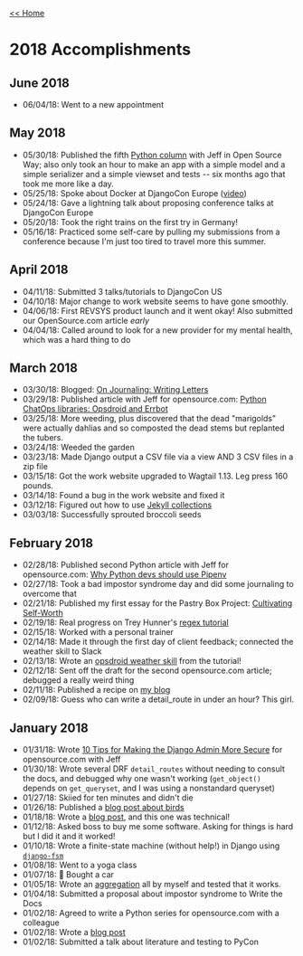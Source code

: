 [<< Home](../README.md)

# 2018 Accomplishments

## June 2018 

- 06/04/18: Went to a new appointment

## May 2018 

- 05/30/18: Published the fifth [Python column](https://opensource.com/article/18/5/3-python-command-line-tools) with Jeff in Open Source Way; also only took an hour to make an app with a simple model and a simple serializer and a simple viewset and tests -- six months ago that took me more like a day. 
- 05/25/18: Spoke about Docker at DjangoCon Europe ([video](https://www.youtube.com/watch?v=v5jfDDg55xs))
- 05/24/18: Gave a lightning talk about proposing conference talks at DjangoCon Europe 
- 05/20/18: Took the right trains on the first try in Germany! 
- 05/16/18: Practiced some self-care by pulling my submissions from a conference because I'm just too tired to travel more this summer. 

## April 2018

- 04/11/18: Submitted 3 talks/tutorials to DjangoCon US 
- 04/10/18: Major change to work website seems to have gone smoothly. 
- 04/06/18: First REVSYS product launch and it went okay! Also submitted our OpenSource.com article _early_ 
- 04/04/18: Called around to look for a new provider for my mental health, which was a hard thing to do 

## March 2018 

- 03/30/18: Blogged: [On Journaling: Writing Letters](https://www.laceyhenschel.com/blog/2018/3/30/on-journaling-writing-letters)
- 03/29/18: Published article with Jeff for opensource.com: [Python ChatOps libraries: Opsdroid and Errbot](https://opensource.com/article/18/3/python-chatops-libraries-opsdroid-and-errbot)
- 03/25/18: More weeding, plus discovered that the dead "marigolds" were actually dahlias and so composted the dead stems but replanted the tubers. 
- 03/24/18: Weeded the garden
- 03/23/18: Made Django output a CSV file via a view AND 3 CSV files in a zip file 
- 03/15/18: Got the work website upgraded to Wagtail 1.13. Leg press 160 pounds. 
- 03/14/18: Found a bug in the work website and fixed it 
- 03/12/18: Figured out how to use [Jekyll collections](https://jekyllrb.com/docs/collections/)
- 03/03/18: Successfully sprouted broccoli seeds 

## February 2018

- 02/28/18: Published second Python article with Jeff for opensource.com: [Why Python devs should use Pipenv](https://opensource.com/article/18/2/why-python-devs-should-use-pipenv) 
- 02/27/18: Took a bad impostor syndrome day and did some journaling to overcome that 
- 02/21/18: Published my first essay for the Pastry Box Project: [Cultivating Self-Worth](https://the-pastry-box-project.net/lacey-williams-henschel/2018-february-21) 
- 02/19/18: Real progress on Trey Hunner's [regex tutorial](http://pycon2017.regex.training/index.html)
- 02/15/18: Worked with a personal trainer 
- 02/14/18: Made it through the first day of client feedback; connected the weather skill to Slack 
- 02/13/18: Wrote an [opsdroid weather skill](https://opsdroid.readthedocs.io/en/stable/tutorials/create-weather-skill/) from the tutorial! 
- 02/12/18: Sent off the draft for the second opensource.com article; debugged a really weird thing 
- 02/11/18: Published a recipe on [my blog](https://www.laceyhenschel.com/blog/2018/2/11/recipe-mushroom-queso-flameado) 
- 02/09/18: Guess who can write a detail_route in under an hour? This girl. 

## January 2018 

- 01/31/18: Wrote [10 Tips for Making the Django Admin More Secure](https://opensource.com/article/18/1/10-tips-making-django-admin-more-secure) for opensource.com with Jeff
- 01/30/18: Wrote several DRF `detail_routes` without needing to consult the docs, and debugged why one wasn't working (`get_object()` depends on `get_queryset`, and I was using a nonstandard queryset) 
- 01/27/18: Skiied for ten minutes and didn't die
- 01/26/18: Published a [blog post about birds](https://www.laceyhenschel.com/blog/2018/1/26/five-for-friyay-birds-in-my-backyard) 
- 01/18/18: Wrote a [blog post](https://www.laceyhenschel.com/blog/2018/1/19/five-for-friyay-useful-python-and-django-libraries18), and this one was technical! 
- 01/12/18: Asked boss to buy me some software. Asking for things is hard but I did it and it worked! 
- 01/10/18: Wrote a finite-state machine (without help!) in Django using [`django-fsm`](https://github.com/kmmbvnr/django-fsm)
- 01/08/18: Went to a yoga class 
- 01/07/18: 🚗 Bought a car 
- 01/05/18: Wrote an [aggregation](https://docs.djangoproject.com/en/2.0/topics/db/aggregation/#order-of-annotate-and-filter-clauses) all by myself and tested that it works. 
- 01/04/18: Submitted a proposal about impostor syndrome to Write the Docs 
- 01/02/18: Agreed to write a Python series for opensource.com with a colleague 
- 01/02/18: Wrote a [blog post](https://www.laceyhenschel.com/blog/2018/1/2/2017-reviewed) 
- 01/02/18: Submitted a talk about literature and testing to PyCon
